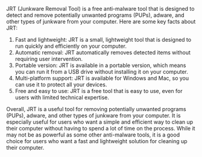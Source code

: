 JRT (Junkware Removal Tool) is a free anti-malware tool that is designed to detect and remove potentially unwanted programs (PUPs), adware, and other types of junkware from your computer. Here are some key facts about JRT:

1. Fast and lightweight: JRT is a small, lightweight tool that is designed to run quickly and efficiently on your computer.
2. Automatic removal: JRT automatically removes detected items without requiring user intervention.
3. Portable version: JRT is available in a portable version, which means you can run it from a USB drive without installing it on your computer.
4. Multi-platform support: JRT is available for Windows and Mac, so you can use it to protect all your devices.
5. Free and easy to use: JRT is a free tool that is easy to use, even for users with limited technical expertise.

Overall, JRT is a useful tool for removing potentially unwanted programs (PUPs), adware, and other types of junkware from your computer. It is especially useful for users who want a simple and efficient way to clean up their computer without having to spend a lot of time on the process. While it may not be as powerful as some other anti-malware tools, it is a good choice for users who want a fast and lightweight solution for cleaning up their computer.